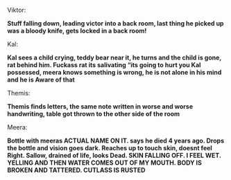 
Viktor:

**Stuff falling down, leading victor into a back room, last thing he picked up was a bloody knife, gets locked in a back room!**

Kal:

**Kal sees a child crying, teddy bear near it, he turns and the child is gone, rat behind him. Fuckass rat its salivating “its going to hurt you
Kal possessed, meera knows something is wrong, he is not alone in his mind and he is Aware of that**

Themis:

**Themis finds letters, the same note written in worse and worse handwriting, table got thrown to the other side of the room** 

Meera:

**Bottle with meeras ACTUAL NAME ON IT. says he died 4 years ago. Drops the bottle and vision goes dark. Reaches up to touch skin, doesnt feel Right. Sallow, drained of life, looks Dead. SKIN FALLING OFF. I FEEL WET. YELLING AND THEN WATER COMES OUT OF MY MOUTH. BODY IS BROKEN AND TATTERED. CUTLASS IS RUSTED**
